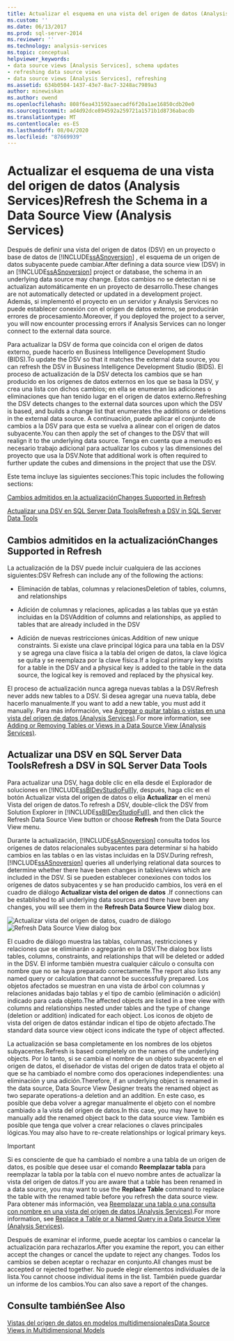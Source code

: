 ```yaml
---
title: Actualizar el esquema en una vista del origen de datos (Analysis Services) | Microsoft Docs
ms.custom: ''
ms.date: 06/13/2017
ms.prod: sql-server-2014
ms.reviewer: ''
ms.technology: analysis-services
ms.topic: conceptual
helpviewer_keywords:
- data source views [Analysis Services], schema updates
- refreshing data source views
- data source views [Analysis Services], refreshing
ms.assetid: 634b0504-1437-43e7-8ac7-3248ac7989a3
author: minewiskan
ms.author: owend
ms.openlocfilehash: 808f6ea431592aaecadf6f20a1ae16850cdb20e0
ms.sourcegitcommit: ad4d92dce894592a259721a1571b1d8736abacdb
ms.translationtype: MT
ms.contentlocale: es-ES
ms.lasthandoff: 08/04/2020
ms.locfileid: "87669939"
---
```

# <a name="refresh-the-schema-in-a-data-source-view-analysis-services"></a><span data-ttu-id="adffb-102">Actualizar el esquema de una vista del origen de datos (Analysis Services)</span><span class="sxs-lookup"><span data-stu-id="adffb-102">Refresh the Schema in a Data Source View (Analysis Services)</span></span>
  <span data-ttu-id="adffb-103">Después de definir una vista del origen de datos (DSV) en un proyecto o base de datos de [!INCLUDE[ssASnoversion](../../../includes/ssasnoversion-md.md)] , el esquema de un origen de datos subyacente puede cambiar.</span><span class="sxs-lookup"><span data-stu-id="adffb-103">After defining a data source view (DSV) in an [!INCLUDE[ssASnoversion](../../../includes/ssasnoversion-md.md)] project or database, the schema in an underlying data source may change.</span></span> <span data-ttu-id="adffb-104">Estos cambios no se detectan ni se actualizan automáticamente en un proyecto de desarrollo.</span><span class="sxs-lookup"><span data-stu-id="adffb-104">These changes are not automatically detected or updated in a development project.</span></span> <span data-ttu-id="adffb-105">Además, si implementó el proyecto en un servidor y Analysis Services no puede establecer conexión con el origen de datos externo, se producirán errores de procesamiento.</span><span class="sxs-lookup"><span data-stu-id="adffb-105">Moreover, if you deployed the project to a server, you will now encounter processing errors if Analysis Services can no longer connect to the external data source.</span></span>

 <span data-ttu-id="adffb-106">Para actualizar la DSV de forma que coincida con el origen de datos externo, puede hacerlo en Business Intelligence Development Studio (BIDS).</span><span class="sxs-lookup"><span data-stu-id="adffb-106">To update the DSV so that it matches the external data source, you can refresh the DSV in Business Intelligence Development Studio (BIDS).</span></span> <span data-ttu-id="adffb-107">El proceso de actualización de la DSV detecta los cambios que se han producido en los orígenes de datos externos en los que se basa la DSV, y crea una lista con dichos cambios; en ella se enumeran las adiciones o eliminaciones que han tenido lugar en el origen de datos externo.</span><span class="sxs-lookup"><span data-stu-id="adffb-107">Refreshing the DSV detects changes to the external data sources upon which the DSV is based, and builds a change list that enumerates the additions or deletions in the external data source.</span></span> <span data-ttu-id="adffb-108">A continuación, puede aplicar el conjunto de cambios a la DSV para que esta se vuelva a alinear con el origen de datos subyacente.</span><span class="sxs-lookup"><span data-stu-id="adffb-108">You can then apply the set of changes to the DSV that will realign it to the underlying data source.</span></span> <span data-ttu-id="adffb-109">Tenga en cuenta que a menudo es necesario trabajo adicional para actualizar los cubos y las dimensiones del proyecto que usa la DSV.</span><span class="sxs-lookup"><span data-stu-id="adffb-109">Note that additional work is often required to further update the cubes and dimensions in the project that use the DSV.</span></span>

 <span data-ttu-id="adffb-110">Este tema incluye las siguientes secciones:</span><span class="sxs-lookup"><span data-stu-id="adffb-110">This topic includes the following sections:</span></span>

 [<span data-ttu-id="adffb-111">Cambios admitidos en la actualización</span><span class="sxs-lookup"><span data-stu-id="adffb-111">Changes Supported in Refresh</span></span>](#bkmk_changlist)

 [<span data-ttu-id="adffb-112">Actualizar una DSV en SQL Server Data Tools</span><span class="sxs-lookup"><span data-stu-id="adffb-112">Refresh a DSV in SQL Server Data Tools</span></span>](#bkmk_DSVrefresh)

##  <a name="changes-supported-in-refresh"></a><a name="bkmk_changlist"></a><span data-ttu-id="adffb-113">Cambios admitidos en la actualización</span><span class="sxs-lookup"><span data-stu-id="adffb-113">Changes Supported in Refresh</span></span>
 <span data-ttu-id="adffb-114">La actualización de la DSV puede incluir cualquiera de las acciones siguientes:</span><span class="sxs-lookup"><span data-stu-id="adffb-114">DSV Refresh can include any of the following the actions:</span></span>

-   <span data-ttu-id="adffb-115">Eliminación de tablas, columnas y relaciones</span><span class="sxs-lookup"><span data-stu-id="adffb-115">Deletion of tables, columns, and relationships</span></span>

-   <span data-ttu-id="adffb-116">Adición de columnas y relaciones, aplicadas a las tablas que ya están incluidas en la DSV</span><span class="sxs-lookup"><span data-stu-id="adffb-116">Addition of columns and relationships, as applied to tables that are already included in the DSV</span></span>

-   <span data-ttu-id="adffb-117">Adición de nuevas restricciones únicas.</span><span class="sxs-lookup"><span data-stu-id="adffb-117">Addition of new unique constraints.</span></span> <span data-ttu-id="adffb-118">Si existe una clave principal lógica para una tabla en la DSV y se agrega una clave física a la tabla del origen de datos, la clave lógica se quita y se reemplaza por la clave física.</span><span class="sxs-lookup"><span data-stu-id="adffb-118">If a logical primary key exists for a table in the DSV and a physical key is added to the table in the data source, the logical key is removed and replaced by the physical key.</span></span>

 <span data-ttu-id="adffb-119">El proceso de actualización nunca agrega nuevas tablas a la DSV.</span><span class="sxs-lookup"><span data-stu-id="adffb-119">Refresh never adds new tables to a DSV.</span></span> <span data-ttu-id="adffb-120">Si desea agregar una nueva tabla, debe hacerlo manualmente.</span><span class="sxs-lookup"><span data-stu-id="adffb-120">If you want to add a new table, you must add it manually.</span></span> <span data-ttu-id="adffb-121">Para más información, vea [Agregar o quitar tablas o vistas en una vista del origen de datos &#40;Analysis Services&#41;](adding-or-removing-tables-or-views-in-a-data-source-view-analysis-services.md).</span><span class="sxs-lookup"><span data-stu-id="adffb-121">For more information, see [Adding or Removing Tables or Views in a Data Source View &#40;Analysis Services&#41;](adding-or-removing-tables-or-views-in-a-data-source-view-analysis-services.md).</span></span>

##  <a name="refresh-a-dsv-in-sql-server-data-tools"></a><a name="bkmk_DSVrefresh"></a><span data-ttu-id="adffb-122">Actualizar una DSV en SQL Server Data Tools</span><span class="sxs-lookup"><span data-stu-id="adffb-122">Refresh a DSV in SQL Server Data Tools</span></span>
 <span data-ttu-id="adffb-123">Para actualizar una DSV, haga doble clic en ella desde el Explorador de soluciones en [!INCLUDE[ssBIDevStudioFull](../../includes/ssbidevstudiofull-md.md)]y, después, haga clic en el botón Actualizar vista del origen de datos o elija **Actualizar** en el menú Vista del origen de datos.</span><span class="sxs-lookup"><span data-stu-id="adffb-123">To refresh a DSV, double-click the DSV from Solution Explorer in [!INCLUDE[ssBIDevStudioFull](../../includes/ssbidevstudiofull-md.md)], and then click the Refresh Data Source View button or choose **Refresh** from the Data Source View menu.</span></span>

 <span data-ttu-id="adffb-124">Durante la actualización, [!INCLUDE[ssASnoversion](../../../includes/ssasnoversion-md.md)] consulta todos los orígenes de datos relacionales subyacentes para determinar si ha habido cambios en las tablas o en las vistas incluidas en la DSV.</span><span class="sxs-lookup"><span data-stu-id="adffb-124">During refresh, [!INCLUDE[ssASnoversion](../../../includes/ssasnoversion-md.md)] queries all underlying relational data sources to determine whether there have been changes in tables/views which are included in the DSV.</span></span> <span data-ttu-id="adffb-125">Si se pueden establecer conexiones con todos los orígenes de datos subyacentes y se han producido cambios, los verá en el cuadro de diálogo **Actualizar vista del origen de datos** .</span><span class="sxs-lookup"><span data-stu-id="adffb-125">If connections can be established to all underlying data sources and there have been any changes, you will see them in the **Refresh Data Source View** dialog box.</span></span>

 <span data-ttu-id="adffb-126">![Actualizar vista del origen de datos, cuadro de diálogo](../media/ssas-olapdsv-refresh.gif "Actualizar vista del origen de datos, cuadro de diálogo")</span><span class="sxs-lookup"><span data-stu-id="adffb-126">![Refresh Data Source View dialog box](../media/ssas-olapdsv-refresh.gif "Refresh Data Source View dialog box")</span></span>

 <span data-ttu-id="adffb-127">El cuadro de diálogo muestra las tablas, columnas, restricciones y relaciones que se eliminarán o agregarán en la DSV.</span><span class="sxs-lookup"><span data-stu-id="adffb-127">The dialog box lists tables, columns, constraints, and relationships that will be deleted or added in the DSV.</span></span> <span data-ttu-id="adffb-128">El informe también muestra cualquier cálculo o consulta con nombre que no se haya preparado correctamente.</span><span class="sxs-lookup"><span data-stu-id="adffb-128">The report also lists any named query or calculation that cannot be successfully prepared.</span></span> <span data-ttu-id="adffb-129">Los objetos afectados se muestran en una vista de árbol con columnas y relaciones anidadas bajo tablas y el tipo de cambio (eliminación o adición) indicado para cada objeto.</span><span class="sxs-lookup"><span data-stu-id="adffb-129">The affected objects are listed in a tree view with columns and relationships nested under tables and the type of change (deletion or addition) indicated for each object.</span></span> <span data-ttu-id="adffb-130">Los iconos de objeto de vista del origen de datos estándar indican el tipo de objeto afectado.</span><span class="sxs-lookup"><span data-stu-id="adffb-130">The standard data source view object icons indicate the type of object affected.</span></span>

 <span data-ttu-id="adffb-131">La actualización se basa completamente en los nombres de los objetos subyacentes.</span><span class="sxs-lookup"><span data-stu-id="adffb-131">Refresh is based completely on the names of the underlying objects.</span></span> <span data-ttu-id="adffb-132">Por lo tanto, si se cambia el nombre de un objeto subyacente en el origen de datos, el diseñador de vistas del origen de datos trata el objeto al que se ha cambiado el nombre como dos operaciones independientes: una eliminación y una adición.</span><span class="sxs-lookup"><span data-stu-id="adffb-132">Therefore, if an underlying object is renamed in the data source, Data Source View Designer treats the renamed object as two separate operations-a deletion and an addition.</span></span> <span data-ttu-id="adffb-133">En este caso, es posible que deba volver a agregar manualmente el objeto con el nombre cambiado a la vista del origen de datos.</span><span class="sxs-lookup"><span data-stu-id="adffb-133">In this case, you may have to manually add the renamed object back to the data source view.</span></span> <span data-ttu-id="adffb-134">También es posible que tenga que volver a crear relaciones o claves principales lógicas.</span><span class="sxs-lookup"><span data-stu-id="adffb-134">You may also have to re-create relationships or logical primary keys.</span></span>

> [!IMPORTANT]
>  <span data-ttu-id="adffb-135">Si es consciente de que ha cambiado el nombre a una tabla de un origen de datos, es posible que desee usar el comando **Reemplazar tabla** para reemplazar la tabla por la tabla con el nuevo nombre antes de actualizar la vista del origen de datos.</span><span class="sxs-lookup"><span data-stu-id="adffb-135">If you are aware that a table has been renamed in a data source, you may want to use the **Replace Table** command to replace the table with the renamed table before you refresh the data source view.</span></span> <span data-ttu-id="adffb-136">Para obtener más información, vea [Reemplazar una tabla o una consulta con nombre en una vista del origen de datos &#40;Analysis Services&#41;](replace-a-table-or-a-named-query-in-a-data-source-view-analysis-services.md).</span><span class="sxs-lookup"><span data-stu-id="adffb-136">For more information, see [Replace a Table or a Named Query in a Data Source View &#40;Analysis Services&#41;](replace-a-table-or-a-named-query-in-a-data-source-view-analysis-services.md).</span></span>

 <span data-ttu-id="adffb-137">Después de examinar el informe, puede aceptar los cambios o cancelar la actualización para rechazarlos.</span><span class="sxs-lookup"><span data-stu-id="adffb-137">After you examine the report, you can either accept the changes or cancel the update to reject any changes.</span></span> <span data-ttu-id="adffb-138">Todos los cambios se deben aceptar o rechazar en conjunto.</span><span class="sxs-lookup"><span data-stu-id="adffb-138">All changes must be accepted or rejected together.</span></span> <span data-ttu-id="adffb-139">No puede elegir elementos individuales de la lista.</span><span class="sxs-lookup"><span data-stu-id="adffb-139">You cannot choose individual items in the list.</span></span> <span data-ttu-id="adffb-140">También puede guardar un informe de los cambios.</span><span class="sxs-lookup"><span data-stu-id="adffb-140">You can also save a report of the changes.</span></span>

## <a name="see-also"></a><span data-ttu-id="adffb-141">Consulte también</span><span class="sxs-lookup"><span data-stu-id="adffb-141">See Also</span></span>
 [<span data-ttu-id="adffb-142">Vistas del origen de datos en modelos multidimensionales</span><span class="sxs-lookup"><span data-stu-id="adffb-142">Data Source Views in Multidimensional Models</span></span>](data-source-views-in-multidimensional-models.md)


